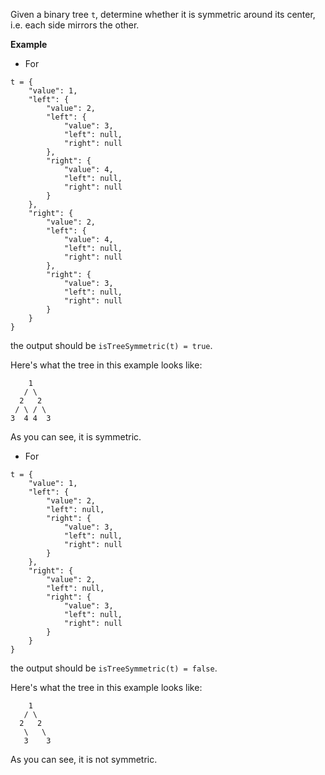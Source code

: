 Given a binary tree `t`, determine whether it is symmetric around its center, i.e. each side mirrors the other.

**Example**

- For

```
t = {
    "value": 1,
    "left": {
        "value": 2,
        "left": {
            "value": 3,
            "left": null,
            "right": null
        },
        "right": {
            "value": 4,
            "left": null,
            "right": null
        }
    },
    "right": {
        "value": 2,
        "left": {
            "value": 4,
            "left": null,
            "right": null
        },
        "right": {
            "value": 3,
            "left": null,
            "right": null
        }
    }
}
```

the output should be `isTreeSymmetric(t) = true`.

Here's what the tree in this example looks like:

```
    1
   / \
  2   2
 / \ / \
3  4 4  3
```

As you can see, it is symmetric.

- For

```
t = {
    "value": 1,
    "left": {
        "value": 2,
        "left": null,
        "right": {
            "value": 3,
            "left": null,
            "right": null
        }
    },
    "right": {
        "value": 2,
        "left": null,
        "right": {
            "value": 3,
            "left": null,
            "right": null
        }
    }
}
```

the output should be `isTreeSymmetric(t) = false`.

Here's what the tree in this example looks like:

```
    1
   / \
  2   2
   \   \
   3    3
```

As you can see, it is not symmetric.
